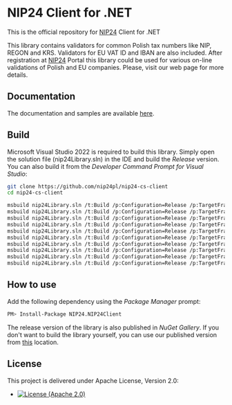# NIP24 Client for .NET

This is the official repository for [NIP24](https://nip24.pl) Client for .NET

This library contains validators for common Polish tax numbers like NIP, REGON and KRS. Validators for EU VAT ID
and IBAN are also included. After registration at [NIP24](https://nip24.pl) Portal this library could be used for
various on-line validations of Polish and EU companies. Please, visit our web page for more details.

## Documentation

The documentation and samples are available [here](https://nip24.pl/dokumentacja/).

## Build

Microsoft Visual Studio 2022 is required to build this library. Simply open the solution file (nip24Library.sln) in the
IDE and build the _Release_ version. You can also build it from the _Developer Command Prompt for Visual Studio_:

```bash
git clone https://github.com/nip24pl/nip24-cs-client
cd nip24-cs-client

msbuild nip24Library.sln /t:Build /p:Configuration=Release /p:TargetFramework=net35
msbuild nip24Library.sln /t:Build /p:Configuration=Release /p:TargetFramework=net452
msbuild nip24Library.sln /t:Build /p:Configuration=Release /p:TargetFramework=net462
msbuild nip24Library.sln /t:Build /p:Configuration=Release /p:TargetFramework=net472
msbuild nip24Library.sln /t:Build /p:Configuration=Release /p:TargetFramework=net48
msbuild nip24Library.sln /t:Build /p:Configuration=Release /p:TargetFramework=netstandard2.0
msbuild nip24Library.sln /t:Build /p:Configuration=Release /p:TargetFramework=netstandard2.0
msbuild nip24Library.sln /t:Build /p:Configuration=Release /p:TargetFramework=netcoreapp3.1
msbuild nip24Library.sln /t:Build /p:Configuration=Release /p:TargetFramework=net5.0
msbuild nip24Library.sln /t:Build /p:Configuration=Release /p:TargetFramework=net6.0
```

## How to use

Add the following dependency using the _Package Manager_ prompt:

```bash
PM> Install-Package NIP24.NIP24Client
```

The release version of the library is also published in _NuGet Gallery_. If you don't want to build the library
yourself, you can use our published version from [this](https://www.nuget.org/packages/NIP24.NIP24Client) location.


## License

This project is delivered under Apache License, Version 2.0:

- [![License (Apache 2.0)](https://img.shields.io/badge/license-Apache%20version%202.0-blue.svg?style=flat-square)](http://www.apache.org/licenses/LICENSE-2.0)